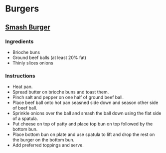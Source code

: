 # Burgers

## [Smash Burger](https://youtu.be/Wwgn5k_TzKM?si=Rcinz-GFbeqjROBa)

### Ingredients

- Brioche buns
- Ground beef balls (at least 20% fat)
- Thinly slices onions

### Instructions

- Heat pan.
- Spread butter on brioche buns and toast them.
- Pinch salt and pepper on one half of ground beef ball.
- Place beef ball onto hot pan seasned side down and season other side of beef ball.
- Sprinkle onions over the ball and smash the ball down using the flat side of a spatula.
- Put cheese on top of patty and place top bun on top followed by the bottom bun.
- Place bottom bun on plate and use spatula to lift and drop the rest on the burger on the bottom bun.
- Add preferred toppings and serve.
